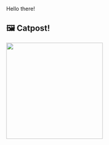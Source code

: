 Hello there!



## 🖼️ Catpost!

<sub>
    <img src="https://cdn2.thecatapi.com/images/cn9.jpg" height="256">
</sub>


